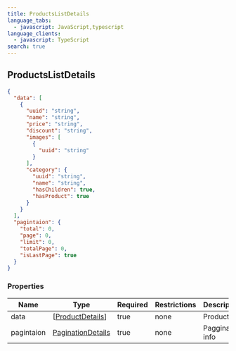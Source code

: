 ```yaml
---
title: ProductsListDetails
language_tabs:
  - javascript: JavaScript,typescript
language_clients:
  - javascript: TypeScript
search: true
---
```


<h2 id="tocS_ProductsListDetails">ProductsListDetails</h2>

<!-- backwards compatibility -->

<a id="schemaproductslistdetails"></a>
<a id="schema_ProductsListDetails"></a>
<a id="tocSproductslistdetails"></a>
<a id="tocsproductslistdetails"></a>

```json
{
  "data": [
    {
      "uuid": "string",
      "name": "string",
      "price": "string",
      "discount": "string",
      "images": [
        {
          "uuid": "string"
        }
      ],
      "category": {
        "uuid": "string",
        "name": "string",
        "hasChildren": true,
        "hasProduct": true
      }
    }
  ],
  "pagintaion": {
    "total": 0,
    "page": 0,
    "limit": 0,
    "totalPage": 0,
    "isLastPage": true
  }
}
```

### Properties

| Name       | Type                                                | Required | Restrictions | Description      |
| ---------- | --------------------------------------------------- | -------- | ------------ | ---------------- |
| data       | [[ProductDetails](../models/[ProductDetails.md)]    | true     | none         | Product list     |
| pagintaion | [PaginationDetails](../models/PaginationDetails.md) | true     | none         | Paggination info |

